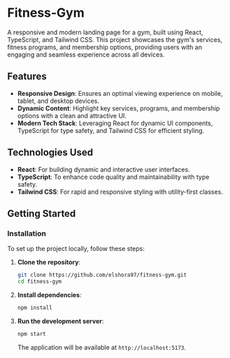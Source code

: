 # Fitness-Gym

A responsive and modern landing page for a gym, built using React, TypeScript, and Tailwind CSS. This project showcases the gym's services, fitness programs, and membership options, providing users with an engaging and seamless experience across all devices.

## Features

- **Responsive Design**: Ensures an optimal viewing experience on mobile, tablet, and desktop devices.
- **Dynamic Content**: Highlight key services, programs, and membership options with a clean and attractive UI.
- **Modern Tech Stack**: Leveraging React for dynamic UI components, TypeScript for type safety, and Tailwind CSS for efficient styling.

## Technologies Used

- **React**: For building dynamic and interactive user interfaces.
- **TypeScript**: To enhance code quality and maintainability with type safety.
- **Tailwind CSS**: For rapid and responsive styling with utility-first classes.

## Getting Started

### Installation

To set up the project locally, follow these steps:

1. **Clone the repository**:
    ```bash
    git clone https://github.com/elshora97/fitness-gym.git
    cd fitness-gym
    ```

2. **Install dependencies**:
    ```bash
    npm install
    ```

3. **Run the development server**:
    ```bash
    npm start
    ```

    The application will be available at `http://localhost:5173`.

   
